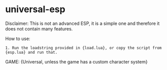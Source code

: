# universal-esp

Disclaimer: This is not an advanced ESP, it is a simple one and therefore it does not contain many features.

How to use:

	1. Run the loadstring provided in {load.lua}, or copy the script from {esp.lua} and run that.

GAME: {Universal, unless the game has a custom character system}
